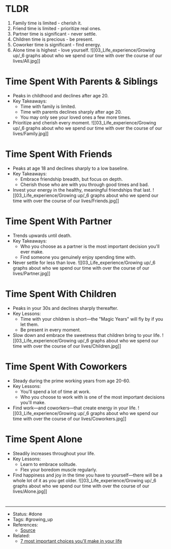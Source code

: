 # TLDR
1. Family time is limited - cherish it.
2. Friend time is limited - prioritize real ones.
3. Partner time is significant - never settle.
4. Children time is precious - be present.
5. Coworker time is significant - find energy.
6. Alone time is highest - love yourself.
![[03_Life_experience/Growing up/_6 graphs about who we spend our time with over the course of our lives/All.jpg]]

# Time Spent With Parents & Siblings
- Peaks in childhood and declines after age 20.
- Key Takeaways:
	- Time with family is limited.
	- Time with parents declines sharply after age 20.
	- You may only see your loved ones a few more times.
- Prioritize and cherish every moment.
![[03_Life_experience/Growing up/_6 graphs about who we spend our time with over the course of our lives/Family.jpg]]

# Time Spent With Friends
- Peaks at age 18 and declines sharply to a low baseline.
- Key Takeaways:
	- Embrace friendship breadth, but focus on depth.
	- Cherish those who are with you through good times and bad.
- Invest your energy in the healthy, meaningful friendships that last.
![[03_Life_experience/Growing up/_6 graphs about who we spend our time with over the course of our lives/Friends.jpg]]

# Time Spent With Partner
- Trends upwards until death.
- Key Takeaways:
	- Who you choose as a partner is the most important decision you'll ever make.
	- Find someone you genuinely enjoy spending time with.
- Never settle for less than love.
![[03_Life_experience/Growing up/_6 graphs about who we spend our time with over the course of our lives/Partner.jpg]]

# Time Spent With Children
- Peaks in your 30s and declines sharply thereafter.
- Key Lessons:
	- Time with your children is short—the "Magic Years" will fly by if you let them.
	- Be present in every moment.
- Slow down and embrace the sweetness that children bring to your life.
![[03_Life_experience/Growing up/_6 graphs about who we spend our time with over the course of our lives/Children.jpg]]

# Time Spent With Coworkers
- Steady during the prime working years from age 20-60.
- Key Lessons:
	- You'll spend a lot of time at work.
	- Who you choose to work with is one of the most important decisions you'll make.
- Find work—and coworkers—that create energy in your life.
![[03_Life_experience/Growing up/_6 graphs about who we spend our time with over the course of our lives/Coworkers.jpg]]

# Time Spent Alone
- Steadily increases throughout your life.
- Key Lessons:
	- Learn to embrace solitude.
	- Flex your boredom muscle regularly.
- Find happiness and joy in the time you have to yourself—there will be a whole lot of it as you get older.
![[03_Life_experience/Growing up/_6 graphs about who we spend our time with over the course of our lives/Alone.jpg]]

#
---
- Status: #done
- Tags: #growing_up
- References:
	- [Source](https://twitter.com/SahilBloom/status/1591424548280610816)
- Related:
	- [7 most important choices you'll make in your life](https://twitter.com/SahilBloom/status/1596503724608090114)
